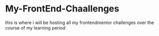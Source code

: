 # My-FrontEnd-Chaallenges
this is where i will be hosting all my frontendmentor challenges over the course of my learning period
